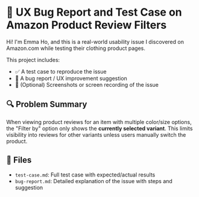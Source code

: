 # 🧪 UX Bug Report and Test Case on Amazon Product Review Filters

Hi! I'm Emma Ho, and this is a real-world usability issue I discovered on Amazon.com while testing their clothing product pages.

This project includes:
- ✅ A test case to reproduce the issue
- 🐞 A bug report / UX improvement suggestion
- 📸 (Optional) Screenshots or screen recording of the issue

## 🔍 Problem Summary
When viewing product reviews for an item with multiple color/size options, the "Filter by" option only shows the **currently selected variant**. This limits visibility into reviews for other variants unless users manually switch the product.

## 📂 Files

- `test-case.md`: Full test case with expected/actual results
- `bug-report.md`: Detailed explanation of the issue with steps and suggestion


